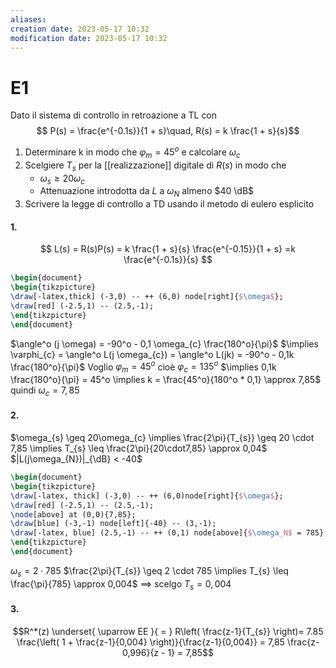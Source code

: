 ```yaml
---
aliases: 
creation date: 2023-05-17 10:32
modification date: 2023-05-17 10:32
---
```


# E1
Dato il sistema di controllo in retroazione a TL con
$$ P(s) = \frac{e^{-0.1s}}{1 + s}\quad, R(s) = k \frac{1 + s}{s}$$
1. Determinare k in modo che $\varphi_{m} = 45^o$ e calcolare $\omega_{c}$
2. Scelgiere $T_{s}$ per la [[realizzazione]] digitale di $R(s)$ in modo che
	- $\omega_{s} \geq 20 \omega_{c}$
	- Attenuazione introdotta da $L$ a $\omega_{N}$ almeno $40 \dB$
3. Scrivere la legge di controllo a TD usando il metodo di eulero esplicito

#### 1.
$$ L(s) = R(s)P(s) = k \frac{1 + s}{s} \frac{e^{-0.15}}{1 + s} =k \frac{e^{-0.1s}}{s} $$
```tikz
\begin{document}
\begin{tikzpicture}
\draw[-latex,thick] (-3,0) -- ++ (6,0) node[right]{$\omega$};
\draw[red] (-2.5,1) -- (2.5,-1);
\end{tikzpicture}
\end{document}
```
$\angle^o (j \omega) = -90^o - 0,1 \omega_{c} \frac{180^o}{\pi}$
$\implies \varphi_{c} = \angle^o L(j \omega_{c}) = \angle^o L(jk) = -90^o - 0,1k \frac{180^o}{\pi}$
Voglio $\varphi_{m} = 45^o$ cioè $\varphi_{c} = 135^o$
$\implies 0,1k \frac{180^o}{\pi} = 45^o \implies k = \frac{45^o}{180^o * 0,1} \approx 7,85$
quindi $\omega_{c} = 7,85$

#### 2.
$\omega_{s} \geq 20\omega_{c} \implies \frac{2\pi}{T_{s}} \geq 20 \cdot 7,85 \implies T_{s} \leq \frac{2\pi}{20\cdot7,85} \approx 0,04$
$|L(j\omega_{N})|_{\dB} < -40$

```tikz
\begin{document}
\begin{tikzpicture}
\draw[-latex, thick] (-3,0) -- ++ (6,0)node[right]{$\omega$};
\draw[red] (-2.5,1) -- (2.5,-1);
\node[above] at (0,0){7,85};
\draw[blue] (-3,-1) node[left]{-40} -- (3,-1);
\draw[-latex, blue] (2.5,-1) -- ++ (0,1) node[above]{$\omega_N$ = 785};
\end{tikzpicture}
\end{document}
```

$\omega_{s} = 2 \cdot 785$
$\frac{2\pi}{T_{s}} \geq 2 \cdot 785 \implies T_{s} \leq \frac{\pi}{785} \approx 0,004$
$\implies$ scelgo $T_{s} = 0,004$

#### 3.
$$R^*(z) \underset{ \uparrow EE }{ = } R\left( \frac{z-1}{T_{s}} \right)= 7.85 \frac{\left( 1 + \frac{z-1}{0,004} \right)}{\frac{z-1}{0,004}} = 7,85 \frac{z-0,996}{z - 1} = 7,85$$